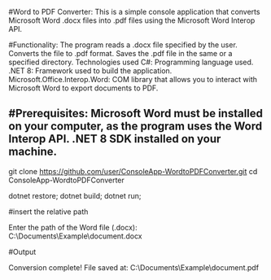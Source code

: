 #Word to PDF Converter:
This is a simple console application that converts Microsoft Word .docx files into .pdf files using the Microsoft Word Interop API.

#Functionality:
The program reads a .docx file specified by the user.
Converts the file to .pdf format.
Saves the .pdf file in the same or a specified directory.
Technologies used
C#: Programming language used.
.NET 8: Framework used to build the application.
Microsoft.Office.Interop.Word: COM library that allows you to interact with Microsoft Word to export documents to PDF.

#Prerequisites:
Microsoft Word must be installed on your computer, as the program uses the Word Interop API.
.NET 8 SDK installed on your machine.
--------------------------------------------

git clone https://github.com/user/ConsoleApp-WordtoPDFConverter.git
cd ConsoleApp-WordtoPDFConverter

dotnet restore; 
dotnet build; 
dotnet run;

#insert the relative path

Enter the path of the Word file (.docx): C:\Documents\Example\document.docx

#Output

Conversion complete! File saved at: C:\Documents\Example\document.pdf

